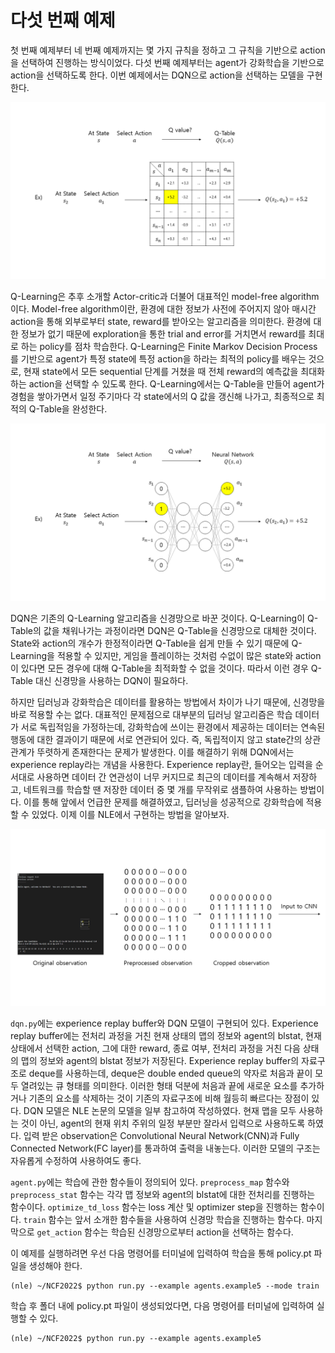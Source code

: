 # 다섯 번째 예제

첫 번째 예제부터 네 번째 예제까지는 몇 가지 규칙을 정하고 그 규칙을 기반으로 action을 선택하여 진행하는 방식이었다. 다섯 번째 예제부터는 agent가 강화학습을 기반으로 action을 선택하도록 한다. 이번 예제에서는 DQN으로 action을 선택하는 모델을 구현한다.

<img src="../../pics/qlearning.png"/>

Q-Learning은 추후 소개할 Actor-critic과 더불어 대표적인 model-free algorithm이다. Model-free algorithm이란, 환경에 대한 정보가 사전에 주어지지 않아 매시간 action을 통해 외부로부터 state, reward를 받아오는 알고리즘을 의미한다. 환경에 대한 정보가 없기 때문에 exploration을 통한 trial and error를 거치면서 reward를 최대로 하는 policy를 점차 학습한다. Q-Learning은 Finite Markov Decision Process를 기반으로 agent가 특정 state에 특정 action을 하라는 최적의 policy를 배우는 것으로, 현재 state에서 모든 sequential 단계를 거쳤을 때 전체 reward의 예측값을 최대화하는 action을 선택할 수 있도록 한다. Q-Learning에서는 Q-Table을 만들어 agent가 경험을 쌓아가면서 일정 주기마다 각 state에서의 Q 값을 갱신해 나가고, 최종적으로 최적의 Q-Table을 완성한다.

<img src="../../pics/dqn.png"/>

DQN은 기존의 Q-Learning 알고리즘을 신경망으로 바꾼 것이다. Q-Learning이 Q-Table의 값을 채워나가는 과정이라면 DQN은 Q-Table을 신경망으로 대체한 것이다. State와 action의 개수가 한정적이라면 Q-Table을 쉽게 만들 수 있기 때문에 Q-Learning을 적용할 수 있지만, 게임을 플레이하는 것처럼 수없이 많은 state와 action이 있다면 모든 경우에 대해 Q-Table을 최적화할 수 없을 것이다. 따라서 이런 경우 Q-Table 대신 신경망을 사용하는 DQN이 필요하다.

하지만 딥러닝과 강화학습은 데이터를 활용하는 방법에서 차이가 나기 때문에, 신경망을 바로 적용할 수는 없다. 대표적인 문제점으로 대부분의 딥러닝 알고리즘은 학습 데이터가 서로 독립적임을 가정하는데, 강화학습에 쓰이는 환경에서 제공하는 데이터는 연속된 행동에 대한 결과이기 때문에 서로 연관되어 있다. 즉, 독립적이지 않고 state간의 상관관계가 뚜렷하게 존재한다는 문제가 발생한다. 이를 해결하기 위해 DQN에서는 experience replay라는 개념을 사용한다. Experience replay란, 들어오는 입력을 순서대로 사용하면 데이터 간 연관성이 너무 커지므로 최근의 데이터를 계속해서 저장하고, 네트워크를 학습할 땐 저장한 데이터 중 몇 개를 무작위로 샘플하여 사용하는 방법이다. 이를 통해 앞에서 언급한 문제를 해결하였고, 딥러닝을 성공적으로 강화학습에 적용할 수 있었다. 이제 이를 NLE에서 구현하는 방법을 알아보자.

<img src="../../pics/dqn_model.png"/>

```dqn.py```에는 experience replay buffer와 DQN 모델이 구현되어 있다. Experience replay buffer에는 전처리 과정을 거친 현재 상태의 맵의 정보와 agent의 blstat, 현재 상태에서 선택한 action, 그에 대한 reward, 종료 여부, 전처리 과정을 거친 다음 상태의 맵의 정보와 agent의 blstat 정보가 저장된다. Experience replay buffer의 자료구조로 deque를 사용하는데, deque은 double ended queue의 약자로 처음과 끝이 모두 열려있는 큐 형태를 의미한다. 이러한 형태 덕분에 처음과 끝에 새로운 요소를 추가하거나 기존의 요소를 삭제하는 것이 기존의 자료구조에 비해 월등히 빠르다는 장점이 있다. DQN 모델은 NLE 논문의 모델을 일부 참고하여 작성하였다. 현재 맵을 모두 사용하는 것이 아닌, agent의 현재 위치 주위의 일정 부분만 잘라서 입력으로 사용하도록 하였다. 입력 받은 observation은 Convolutional Neural Network(CNN)과 Fully Connected Network(FC layer)를 통과하여 출력을 내놓는다. 이러한 모델의 구조는 자유롭게 수정하여 사용하여도 좋다.

```agent.py```에는 학습에 관한 함수들이 정의되어 있다. ```preprocess_map``` 함수와 ```preprocess_stat``` 함수는 각각 맵 정보와 agent의 blstat에 대한 전처리를 진행하는 함수이다. ```optimize_td_loss``` 함수는 loss 계산 및 optimizer step을 진행하는 함수이다. ```train``` 함수는 앞서 소개한 함수들을 사용하여 신경망 학습을 진행하는 함수다. 마지막으로 ```get_action``` 함수는 학습된 신경망으로부터 action을 선택하는 함수다.

이 예제를 실행하려면 우선 다음 명령어를 터미널에 입력하여 학습을 통해 policy.pt 파일을 생성해야 한다.

```
(nle) ~/NCF2022$ python run.py --example agents.example5 --mode train
```

학습 후 폴더 내에 policy.pt 파일이 생성되었다면, 다음 명령어를 터미널에 입력하여 실행할 수 있다.

```
(nle) ~/NCF2022$ python run.py --example agents.example5
```